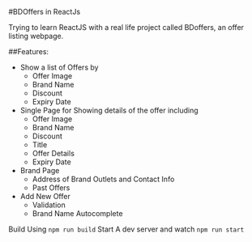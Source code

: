 #BDOffers in ReactJs

Trying to learn ReactJS with a real life project called BDoffers, an offer listing webpage.

##Features:

- Show a list of Offers by
  - Offer Image
  - Brand Name
  - Discount
  - Expiry Date
- Single Page for Showing details of the offer including
  - Offer Image  
  - Brand Name
  - Discount
  - Title
  - Offer Details
  - Expiry Date
- Brand Page
  - Address of Brand Outlets and Contact Info
  - Past Offers
- Add New Offer
  - Validation
  - Brand Name Autocomplete

Build Using `npm run build`
Start A dev server and watch `npm run start`
